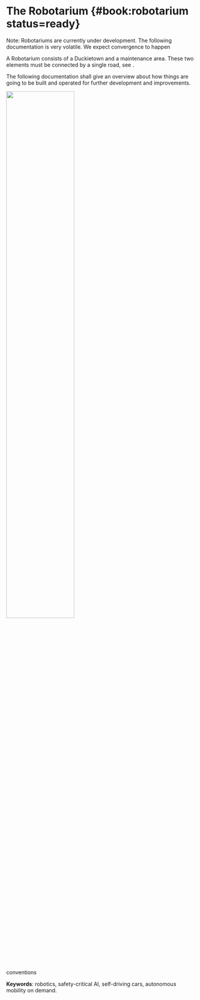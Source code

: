 # The Robotarium {#book:robotarium status=ready}

Note: Robotariums are currently under development. The following documentation is very volatile. We expect convergence to happen

A Robotarium consists of a Duckietown and a maintenance area. These two elements must be connected by a single road, see [](#fig:robotarium).

The following documentation shall give an overview about how things are going to be built and operated for further development and improvements.

<div figure-id="fig:robotarium">
<img src="images/robotarium.png" style="width: 60%"/>
<figcaption>
conventions
</figcaption>
</div>


**Keywords**: robotics, safety-critical AI, self-driving cars, autonomous mobility on demand.
